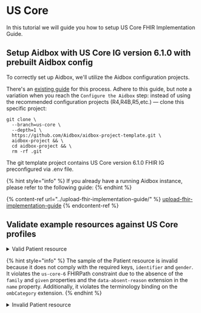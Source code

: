 # US Core

In this tutorial we will guide you how to setup US Core FHIR Implementation Guide.&#x20;

## Setup Aidbox with US Core IG version 6.1.0 with prebuilt Aidbox config

To correctly set up Aidbox, we'll utilize the Aidbox configuration projects.&#x20;

There's an [existing guide](https://docs.aidbox.app/getting-started/run-aidbox-locally-with-docker) for this process. Adhere to this guide, but note a variation when you reach the `Configure the Aidbox` step: instead of using the recommended configuration projects (R4,R4B,R5,etc.) — clone this specific project:

```
git clone \
  --branch=us-core \
  --depth=1 \
  https://github.com/Aidbox/aidbox-project-template.git \
  aidbox-project && \
  cd aidbox-project && \
  rm -rf .git
```

The git template project contains US Core version 6.1.0 FHIR IG preconfigured via .env file.

{% hint style="info" %}
If you already have a running Aidbox instance, please refer to the following guide:
{% endhint %}

{% content-ref url="../upload-fhir-implementation-guide/" %}
[upload-fhir-implementation-guide](../upload-fhir-implementation-guide/)
{% endcontent-ref %}

## Validate example resources against US Core profiles

<details>

<summary>Valid Patient resource</summary>

{% code lineNumbers="true" %}
```yaml
POST /fhir/Patient

resourceType: Patient
meta:
  profile:
  - http://hl7.org/fhir/us/core/StructureDefinition/us-core-patient
extension:
- extension:
  - url: ombCategory
    valueCoding:
      system: urn:oid:2.16.840.1.113883.6.238
      code: 2028-9
      display: Asian
  - url: text
    valueString: Asian
  url: http://hl7.org/fhir/us/core/StructureDefinition/us-core-race
- extension:
  - url: ombCategory
    valueCoding:
      system: urn:oid:2.16.840.1.113883.6.238
      code: 2186-5
      display: Not Hispanic or Latino
  - url: text
    valueString: Not Hispanic or Latino
  url: http://hl7.org/fhir/us/core/StructureDefinition/us-core-ethnicity
- url: http://hl7.org/fhir/us/core/StructureDefinition/us-core-birthsex
  valueCode: M
- url: http://hl7.org/fhir/us/core/StructureDefinition/us-core-sex
  valueCode: '248153007'
identifier:
- use: usual
  type:
    coding:
    - system: http://terminology.hl7.org/CodeSystem/v2-0203
      code: MR
      display: Medical Record Number
    text: Medical Record Number
  system: http://hospital.smarthealthit.org
  value: '1032704'
active: true
name:
- family: Example
  given:
  - Child
telecom:
- system: phone
  value: 555-555-5555
  use: home
gender: male
birthDate: '2016-01-15'
address:
- line:
  - 49 Meadow St
  city: Mounds
  state: OK
  postalCode: '74047'
  country: US
```
{% endcode %}

</details>

{% hint style="info" %}
The sample of the Patient resource is invalid because it does not comply with the required keys, `identifier` and `gender`. It violates the `us-core-6` FHIRPath constraint due to the absence of the `family` and `given` properties and the `data-absent-reason` extension in the `name` property. Additionally, it violates the terminology binding on the `ombCategory` extension.
{% endhint %}

<details>

<summary>Invalid Patient resource</summary>

{% code lineNumbers="true" %}
```yaml
POST /fhir/Patient

resourceType: Patient
meta:
  profile:
  - http://hl7.org/fhir/us/core/StructureDefinition/us-core-patient
extension:
- extension:
  - url: ombCategory
    valueCoding:
      system: urn:oid:2.16.840.1.113883.6.238
      code: some-nonsense
      display: Asian
  - url: text
    valueString: Asian
  url: http://hl7.org/fhir/us/core/StructureDefinition/us-core-race
- extension:
  - url: ombCategory
    valueCoding:
      system: urn:oid:2.16.840.1.113883.6.238
      code: 2186-5
      display: Not Hispanic or Latino
  - url: text
    valueString: Not Hispanic or Latino
  url: http://hl7.org/fhir/us/core/StructureDefinition/us-core-ethnicity
- url: http://hl7.org/fhir/us/core/StructureDefinition/us-core-birthsex
  valueCode: M
- url: http://hl7.org/fhir/us/core/StructureDefinition/us-core-sex
  valueCode: '248153007'
active: true
name:
- use: official
telecom:
- system: phone
  value: 555-555-5555
  use: home
birthDate: '2016-01-15'
address:
- line:
  - 49 Meadow St
  city: Mounds
  state: OK
  postalCode: '74047'
  country: US
```
{% endcode %}

</details>

